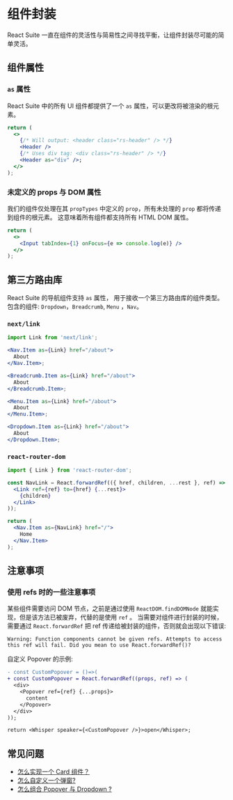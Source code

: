 # 组件封装

React Suite 一直在组件的灵活性与简易性之间寻找平衡，让组件封装尽可能的简单灵活。

## 组件属性

### `as` 属性

React Suite 中的所有 UI 组件都提供了一个 `as` 属性，可以更改将被渲染的根元素。

```jsx
return (
  <>
    {/* Will output: <header class="rs-header" /> */}
    <Header />
    {/* Uses div tag: <div class="rs-header" /> */}
    <Header as="div" />;
  </>
);
```

### 未定义的 props 与 DOM 属性

我们的组件仅处理在其 `propTypes` 中定义的 `prop`，所有未处理的 `prop` 都将传递到组件的根元素。 这意味着所有组件都支持所有 HTML DOM 属性。

```jsx
return (
  <>
    <Input tabIndex={1} onFocus={e => console.log(e)} />
  </>
);
```

## 第三方路由库

React Suite 的导航组件支持 `as` 属性， 用于接收一个第三方路由库的组件类型。 包含的组件: `Dropdown`，`Breadcrumb`, `Menu` ，`Nav`。

### `next/link`

```jsx
import Link from 'next/link';

<Nav.Item as={Link} href="/about">
  About
</Nav.Item>;

<Breadcrumb.Item as={Link} href="/about">
  About
</Breadcrumb.Item>;

<Menu.Item as={Link} href="/about">
  About
</Menu.Item>;

<Dropdown.Item as={Link} href="/about">
  About
</Dropdown.Item>;
```

### `react-router-dom`

```jsx
import { Link } from 'react-router-dom';

const NavLink = React.forwardRef(({ href, children, ...rest }, ref) => (
  <Link ref={ref} to={href} {...rest}>
    {children}
  </Link>
));

return (
  <Nav.Item as={NavLink} href="/">
    Home
  </Nav.Item>
);
```

## 注意事项

### 使用 refs 时的一些注意事项

某些组件需要访问 DOM 节点，之前是通过使用 `ReactDOM.findDOMNode` 就能实现，但是该方法已被废弃，代替的是使用 `ref` 。 当需要对组件进行封装的时候，需要通过 `React.forwardRef` 把 ref 传递给被封装的组件，否则就会出现以下错误:

```
Warning: Function components cannot be given refs. Attempts to access this ref will fail. Did you mean to use React.forwardRef()?
```

自定义 Popover 的示例:

```diff
- const CustomPopover = ()=>(
+ const CustomPopover = React.forwardRef((props, ref) => (
  <div>
    <Popover ref={ref} {...props}>
      content
    </Popover>
  </div>
));

return <Whisper speaker={<CustomPopover />}>open</Whisper>;
```

## 常见问题

- [怎么实现一个 Card 组件？](/zh/components/panel#卡片)
- [怎么自定义一个弹窗?](/zh/components/whisper)
- [怎么组合 Popover 与 Dropdown ?](/zh/components/dropdown#used-with-popover)
